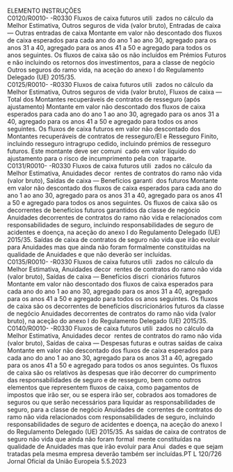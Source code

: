  
ELEMENTO  INSTRUÇÕES  
C0120/R0010- 
-R0330  Fluxos de caixa futuros utili ­
zados no cálculo da Melhor 
Estimativa, Outros seguros de 
vida (valor bruto), Entradas de 
caixa — Outras entradas de 
caixa  Montante em valor não descontado dos fluxos de caixa esperados para cada ano 
do ano 1 ao ano 30, agregado para os anos 31 a 40, agregado para os anos 41 a 
50 e agregado para todos os anos seguintes. 
Os fluxos de caixa são os não incluídos em Prémios Futuros e não incluindo os 
retornos dos investimentos, para a classe de negócio Outros seguros do ramo 
vida, na aceção do anexo I do Regulamento Delegado (UE) 2015/35.  
C0125/R0010- 
-R0330  Fluxos de caixa futuros utili ­
zados no cálculo da Melhor 
Estimativa, Outros seguros de 
vida (valor bruto), Fluxos de 
caixa — Total dos Montantes 
recuperáveis de contratos de 
resseguro (após ajustamento)  Montante em valor não descontado dos fluxos de caixa esperados para cada ano 
do ano 1 ao ano 30, agregado para os anos 31 a 40, agregado para os anos 41 a 
50 e agregado para todos os anos seguintes. 
Os fluxos de caixa futuros em valor não descontado dos Montantes recuperáveis 
de contratos de resseguro/EI e Resseguro Finito, incluindo resseguro intragrupo 
cedido, incluindo prémios de resseguro futuros. Este montante deve ser comuni ­
cado em valor líquido do ajustamento para o risco de incumprimento pela con ­
traparte.  
C0131/R0010- 
-R0330  Fluxos de caixa futuros utili ­
zados no cálculo da Melhor 
Estimativa, Anuidades decor ­
rentes de contratos do ramo 
não vida (valor bruto), Saídas 
de caixa — Benefícios garanti ­
dos futuros  Montante em valor não descontado dos fluxos de caixa esperados para cada ano 
do ano 1 ao ano 30, agregado para os anos 31 a 40, agregado para os anos 41 a 
50 e agregado para todos os anos seguintes. 
Os fluxos de caixa são os decorrentes de benefícios futuros garantidos da classe de 
negócio Anuidades decorrentes de contratos do ramo não vida e relacionados com 
responsabilidades de seguro, incluindo responsabilidades de seguro de acidentes e 
doença, na aceção do anexo I do Regulamento Delegado (UE) 2015/35. 
Saídas de caixa de contratos de seguro não vida que irão evoluir para Anuidades 
mas que ainda não foram formalmente constituídas na qualidade de Anuidades e 
que não deverão ser incluídas.  
C0135/R0010- 
-R0330  Fluxos de caixa futuros utili ­
zados no cálculo da Melhor 
Estimativa, Anuidades decor ­
rentes de contratos do ramo 
não vida (valor bruto), Saídas 
de caixa — Benefícios discri ­
cionários futuros  Montante em valor não descontado dos fluxos de caixa esperados para cada ano 
do ano 1 ao ano 30, agregado para os anos 31 a 40, agregado para os anos 41 a 
50 e agregado para todos os anos seguintes. 
Os fluxos de caixa são os decorrentes de benefícios discricionários futuros da 
classe de negócio Anuidades decorrentes de contratos do ramo não vida (valor 
bruto), na aceção do anexo I do Regulamento Delegado (UE) 2015/35.  
C0140/R0010- 
-R0330  Fluxos de caixa futuros utili ­
zados no cálculo da Melhor 
Estimativa, Anuidades decor ­
rentes de contratos do ramo 
não vida (valor bruto), Saídas 
de caixa — Despesas futuras e 
outras saídas de caixa  Montante em valor não descontado dos fluxos de caixa esperados para cada ano 
do ano 1 ao ano 30, agregado para os anos 31 a 40, agregado para os anos 41 a 
50 e agregado para todos os anos seguintes. 
Os fluxos de caixa são os relativos às despesas que irão decorrer do cumprimento 
das responsabilidades de seguro e de resseguro, bem como outros elementos que 
representem fluxos de caixa, como pagamentos de impostos que irão ser, ou se 
espera irão ser, cobrados aos tomadores de seguros ou que serão necessários para 
liquidar as responsabilidades de seguro, para a classe de negócio Anuidades de ­
correntes de contratos do ramo não vida relacionados com responsabilidades de 
seguro, incluindo responsabilidades de seguro de acidentes e doença, na aceção do 
anexo I do Regulamento Delegado (UE) 2015/35. 
As saídas de caixa de contratos de seguro não vida que ainda não foram formal ­
mente constituídas na qualidade de Anuidades mas que irão evoluir para Anui ­
dades e que sejam tratadas pela mesma empresa deverão também ser incluídas.PT  L 120/726 Jornal Oficial da União Europeia 5.5.2023
